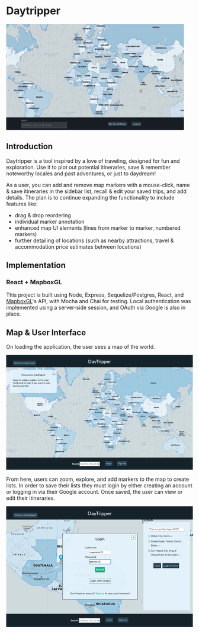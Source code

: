 # Daytripper

![alt text](./public/images/dt-giphyzoom.gif "A .gif showing navigation between saved lists and map flying to view different marker sets")

## Introduction

Daytripper is a tool inspired by a love of traveling, designed for fun and exploration. Use it to plot out potential itineraries, save & remember noteworthy locales and past adventures, or just to daydream!

As a user, you can add and remove map markers with a mouse-click, name & save itineraries in the sidebar list, recall & edit your saved trips, and add details. The plan is to continue expanding the functionality to include features like:

- drag & drop reordering
- individual marker annotation
- enhanced map UI elements (lines from marker to marker, numbered markers)
- further detailing of locations (such as nearby attractions, travel & accommodation price estimates between locations)

## Implementation

### React + MapboxGL

This project is built using Node, Express, Sequelize/Postgres, React, and [MapboxGL](https://docs.mapbox.com/mapbox-gl-js/api/)'s API, with Mocha and Chai for testing. Local authentication was implemented using a server-side session, and OAuth via Google is also in place.

## Map & User Interface

On loading the application, the user sees a map of the world.

![alt text](./public/images/DT_1_load.png "Blue map showing the whole world")

From here, users can zoom, explore, and add markers to the map to create lists. In order to save their lists they must login by either creating an account or logging in via their Google account. Once saved, the user can view or edit their itineraries.

![alt text](./public/images/DT_2_login.png "Blue map and sidebar showing a list in progress, with central login panel overlaid on top")
